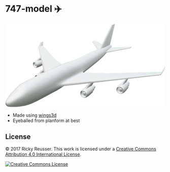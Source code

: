 # 747-model ✈️

<p align="center">
  <a alt="747" href="http://rickyreusser.com/747">
    <img src="model/747.png" width="600">
  </a>
</p>

- Made using [wings3d](http://www.wings3d.com/)
- Eyeballed from planform at best

## License

&copy; 2017 Ricky Reusser. This work is licensed under a <a rel="license" href="http://creativecommons.org/licenses/by/4.0/">Creative Commons Attribution 4.0 International License</a>.

<a rel="license" href="http://creativecommons.org/licenses/by/4.0/"><img alt="Creative Commons License" style="border-width:0" src="https://i.creativecommons.org/l/by/4.0/88x31.png" /></a>
